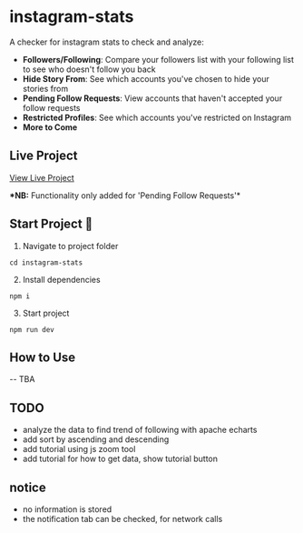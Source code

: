 # instagram-stats

A checker for instagram stats to check and analyze:

- **Followers/Following**: Compare your followers list with your following list to see who doesn't follow you back
- **Hide Story From**: See which accounts you've chosen to hide your stories from
- **Pending Follow Requests**: View accounts that haven't accepted your follow requests
- **Restricted Profiles**: See which accounts you've restricted on Instagram
- **More to Come**

## Live Project

[View Live Project](https://iganalyzer.netlify.app)

**\*NB:** Functionality only added for 'Pending Follow Requests'\*

## Start Project 🚀

1. Navigate to project folder

```
cd instagram-stats
```

2. Install dependencies

```
npm i
```

3. Start project

```
npm run dev
```

## How to Use

-- TBA

## TODO

- analyze the data to find trend of following with apache echarts
- add sort by ascending and descending
- add tutorial using js zoom tool
- add tutorial for how to get data, show tutorial button

## notice

- no information is stored
- the notification tab can be checked, for network calls
